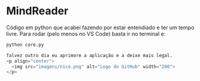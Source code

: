 # MindReader

Código em python que acabei fazendo por estar entendiado e ter um tempo livre.
Para rodar (pelo menos no VS Code) basta ir no terminal e: 
```python
python core.py

Talvez outro dia eu aprimore a aplicação e a deixe mais legal.
<p align="center">
  <img src="imagens/nice.png" alt="Logo do GitHub" width="200">
</p>
